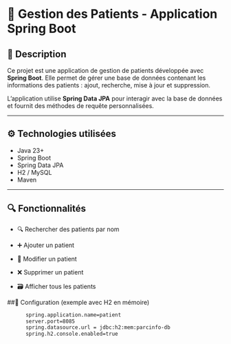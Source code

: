 # 🏥 Gestion des Patients - Application Spring Boot

## 📘 Description

Ce projet est une application de gestion de patients développée avec **Spring Boot**. Elle permet de gérer une base de données contenant les informations des patients : ajout, recherche, mise à jour et suppression.

L’application utilise **Spring Data JPA** pour interagir avec la base de données et fournit des méthodes de requête personnalisées.

---

## ⚙️ Technologies utilisées

- Java 23+
- Spring Boot 
- Spring Data JPA
- H2 / MySQL
- Maven

---

## 🔍 Fonctionnalités
- 🔍 Rechercher des patients par nom

- ➕ Ajouter un patient

- 📝 Modifier un patient

- ❌ Supprimer un patient

- 🗃️ Afficher tous les patients

##🧪 Configuration (exemple avec H2 en mémoire)
  ```bash
        spring.application.name=patient
        server.port=8085
        spring.datasource.url = jdbc:h2:mem:parcinfo-db
        spring.h2.console.enabled=true
